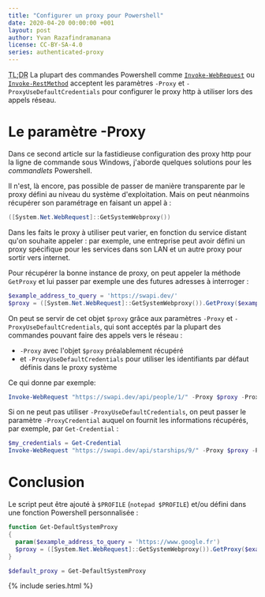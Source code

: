 ```yaml
---
title: "Configurer un proxy pour Powershell"
date: 2020-04-20 00:00:00 +001
layout: post
author: Yvan Razafindramanana
license: CC-BY-SA-4.0
series: authenticated-proxy
---
```


<acronym title="En résumé... (Too long; Didn't Read)">TL;DR</acronym>
La plupart des commandes Powershell comme <a href="https://docs.microsoft.com/en-us/powershell/module/microsoft.powershell.utility/invoke-webrequest">`Invoke-WebRequest`</a> ou <a href="https://docs.microsoft.com/en-us/powershell/module/microsoft.powershell.utility/invoke-restmethod">`Invoke-RestMethod`</a> acceptent les paramètres `-Proxy` et `-ProxyUseDefaultCredentials` pour configurer le proxy http à utiliser lors des appels réseau.

<!--more-->

# Le paramètre -Proxy

Dans ce second article sur la fastidieuse configuration des proxy http  pour la ligne de commande sous Windows, j'aborde quelques solutions pour les _commandlets_ Powershell.

Il n'est, là encore, pas possible de passer de manière transparente par le proxy défini au niveau du système d'exploitation. Mais on peut néanmoins récupérer son paramétrage en faisant un appel à&nbsp;:

```powershell
([System.Net.WebRequest]::GetSystemWebproxy())
```

Dans les faits le proxy à utiliser peut varier, en fonction du service distant qu'on souhaite appeler&nbsp;: par exemple, une entreprise peut avoir défini un proxy spécifique pour les services dans son LAN et un autre proxy pour sortir vers internet.

Pour récupérer la bonne instance de proxy, on peut appeler la méthode `GetProxy` et lui passer par exemple une des futures adresses à interroger&nbsp;:

```powershell
$example_address_to_query = 'https://swapi.dev/'
$proxy = ([System.Net.WebRequest]::GetSystemWebproxy()).GetProxy($example_address_to_query)
```

On peut se servir de cet objet `$proxy` grâce aux paramètres `-Proxy` et `-ProxyUseDefaultCredentials`, qui sont acceptés par la plupart des commandes pouvant faire des appels vers le réseau&nbsp;:
- `-Proxy` avec l'objet `$proxy` préalablement récupéré
- et `-ProxyUseDefaultCredentials` pour utiliser les identifiants par défaut définis dans le proxy système

Ce qui donne par exemple:

```powershell
Invoke-WebRequest "https://swapi.dev/api/people/1/" -Proxy $proxy -ProxyUseDefaultCredentials
```

Si on ne peut pas utiliser `-ProxyUseDefaultCredentials`, on peut passer le paramètre `-ProxyCredential` auquel on fournit les informations récupérés, par exemple, par `Get-Credential`&nbsp;:

```powershell
$my_credentials = Get-Credential
Invoke-WebRequest "https://swapi.dev/api/starships/9/" -Proxy $proxy -ProxyCredential $my_credentials
```

# Conclusion

Le script peut être ajouté à `$PROFILE` (`notepad $PROFILE`) et/ou défini dans 
une fonction Powershell personnalisée&nbsp;:

```powershell
function Get-DefaultSystemProxy 
{
  param($example_address_to_query = 'https://www.google.fr')
  $proxy = ([System.Net.WebRequest]::GetSystemWebproxy()).GetProxy($example_address_to_query)
}

$default_proxy = Get-DefaultSystemProxy
```

{% include series.html  %}

